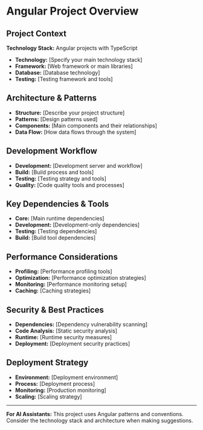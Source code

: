 # Angular Project Overview

## Project Context

**Technology Stack:** Angular projects with TypeScript

- **Technology:** [Specify your main technology stack]
- **Framework:** [Web framework or main libraries]
- **Database:** [Database technology]
- **Testing:** [Testing framework and tools]

## Architecture & Patterns

- **Structure:** [Describe your project structure]
- **Patterns:** [Design patterns used]
- **Components:** [Main components and their relationships]
- **Data Flow:** [How data flows through the system]

## Development Workflow

- **Development:** [Development server and workflow]
- **Build:** [Build process and tools]
- **Testing:** [Testing strategy and tools]
- **Quality:** [Code quality tools and processes]

## Key Dependencies & Tools

- **Core:** [Main runtime dependencies]
- **Development:** [Development-only dependencies]
- **Testing:** [Testing dependencies]
- **Build:** [Build tool dependencies]

## Performance Considerations

- **Profiling:** [Performance profiling tools]
- **Optimization:** [Performance optimization strategies]
- **Monitoring:** [Performance monitoring setup]
- **Caching:** [Caching strategies]

## Security & Best Practices

- **Dependencies:** [Dependency vulnerability scanning]
- **Code Analysis:** [Static security analysis]
- **Runtime:** [Runtime security measures]
- **Deployment:** [Deployment security practices]

## Deployment Strategy

- **Environment:** [Deployment environment]
- **Process:** [Deployment process]
- **Monitoring:** [Production monitoring]
- **Scaling:** [Scaling strategy]

---

**For AI Assistants:** This project uses Angular patterns and conventions. Consider the technology stack and architecture when making suggestions.
